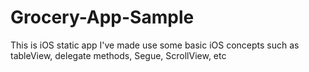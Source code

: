 # Grocery-App-Sample
This is iOS static app I've made use some basic iOS concepts such as tableView, delegate methods, Segue, ScrollView, etc
